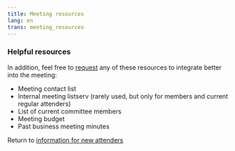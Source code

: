 ```yaml
---
title: Meeting resources
lang: en
trans: meeting_resources
---
```

### Helpful resources
In addition, feel free to [request](/contact) any of these resources to integrate better into the meeting:
* Meeting contact list
* Internal meeting listserv (rarely used, but only for members and current regular attenders)
* List of current committee members
* Meeting budget
* Past business meeting minutes

Return to [information for new attenders](/new_attender)
